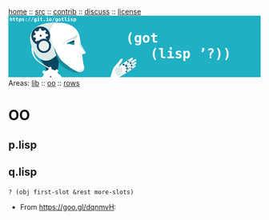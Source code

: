 

[home](http://git.io/gotlisp) :: [src](http://github.com/timm/lisp) :: [contrib](https://github.com/timm/lisp/blob/master/CONTRIBUTING.md) :: [discuss](https://github.com/timm/lisp/issues) :: [license](https://github.com/timm/lisp/blob/master/LICENSE)<br>
<a href="https://git.io/gotlisp"><img src="https://raw.githubusercontent.com/timm/lisp/master/etc/img/gotlisp.png"></a><br>
Areas: [lib](https://github.com/timm/lisp/tree/master/src/lib) :: 
[oo](https://github.com/timm/lisp/tree/master/src/oo)  :: 
[rows](https://github.com/timm/lisp/tree/master/src/rows)   

# OO




## p.lisp



## q.lisp


`? (obj first-slot &rest more-slots)`

-   From https://goo.gl/dqnmvH:
